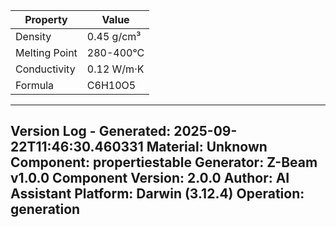 | Property | Value |
|----------|-------|
| Density | 0.45 g/cm³ |
| Melting Point | 280-400°C |
| Conductivity | 0.12 W/m·K |
| Formula | C6H10O5 |


---
Version Log - Generated: 2025-09-22T11:46:30.460331
Material: Unknown
Component: propertiestable
Generator: Z-Beam v1.0.0
Component Version: 2.0.0
Author: AI Assistant
Platform: Darwin (3.12.4)
Operation: generation
---